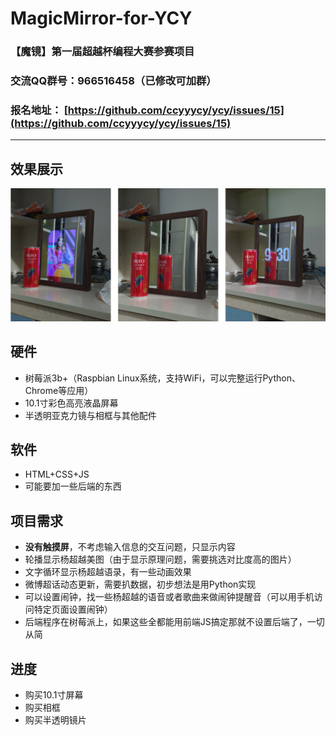 # MagicMirror-for-YCY
### 【魔镜】第一届超越杯编程大赛参赛项目
### **交流QQ群号：966516458（已修改可加群）**
### 报名地址： [https://github.com/ccyyycy/ycy/issues/15](https://github.com/ccyyycy/ycy/issues/15)
---
## 效果展示
![img](https://github.com/imcort/MagicMirror-for-YCY/blob/master/images/1.png)
## 硬件
+ 树莓派3b+（Raspbian Linux系统，支持WiFi，可以完整运行Python、Chrome等应用）
+ 10.1寸彩色高亮液晶屏幕
+ 半透明亚克力镜与相框与其他配件
## 软件
+ HTML+CSS+JS
+ 可能要加一些后端的东西
## 项目需求
+ **没有触摸屏**，不考虑输入信息的交互问题，只显示内容
+ 轮播显示杨超越美图（由于显示原理问题，需要挑选对比度高的图片）
+ 文字循环显示杨超越语录，有一些动画效果
+ 微博超话动态更新，需要扒数据，初步想法是用Python实现
+ 可以设置闹钟，找一些杨超越的语音或者歌曲来做闹钟提醒音（可以用手机访问特定页面设置闹钟）
+ 后端程序在树莓派上，如果这些全都能用前端JS搞定那就不设置后端了，一切从简
## 进度
+ 购买10.1寸屏幕
+ 购买相框
+ 购买半透明镜片
